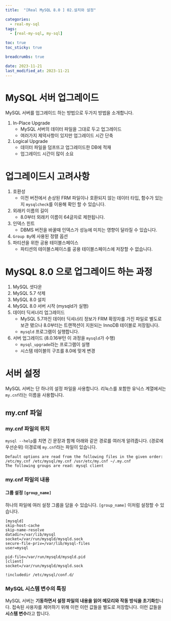 ```yaml
---
title:  "[Real MySQL 8.0 ] 02.설치와 설정"

categories:
  - real-my-sql
tags:
  - [real-my-sql, my-sql]

toc: true
toc_sticky: true

breadcrumbs: true

date: 2023-11-21
last_modified_at: 2023-11-21
---
```


# MySQL 서버 업그레이드
MySQL 서버를 업그레이드 하는 방법으로 두가지 방법을 소개합니다.
1. In-Place Upgrade
   - MySQL 서버의 데이터 파일을 그대로 두고 업그레이드
   - 여러가지 제약사항이 있지만 업그레이드 시간 단축
2. Logical Upgrade
   - 데이터 파일을 덤프뜨고 업그레이드한 DB에 적재
   - 업그레이드 시간이 많이 소요

# 업그레이드시 고려사항
1. 호환성
   - 이전 버전에서 손상된 FRM 파일이나 호환되지 않는 데이터 타입, 함수가 있는지 `mysqlcheck`를 이용해 확인 할 수 있습니다.
2. 외래키 이름의 길이
   - 8.0부터 외래키 이름이 64글자로 제한됩니다.
3. 인덱스 힌트
   - DBMS 버전을 바꿀때 인덱스가 성능에 미치는 영향이 달라질 수 있습니다.
4. `Group By`에 사용된 정렬 옵션
5. 파티션을 위한 공용 테이블스페이스
   - 파티션의 테이블스페이스를 공용 테이블스페이스에 저장할 수 없습니다.

# MySQL 8.0 으로 업그레이드 하는 과정
1. MySQL 셧다운
2. MySQL 5.7 삭제
3. MySQL 8.0 설치
4. MySQL 8.0 서버 시작 (mysqld가 실행)
5. 데이터 딕셔너리 업그레이드
   - MySQL 5.7까진 데이터 딕셔너리 정보가 FRM 확장자를 가진 파일로 별도로 보관 됐으나 8.0부터는 트랜잭션이 지원되는 InnoDB 테이블로 저장됩니다.
   - `mysqld` 프로그램이 실행합니다.
6. 서버 업그레이드 (8.0.16부턴 이 과정을 `mysqld`가 수행)
   - `mysql_upgrade`라는 프로그램이 실행
   - 시스템 테이블의 구조를 8.0에 맞게 변경

# 서버 설정
MySQL 서버는 단 하나의 설정 파일을 사용합니다.
리눅스를 포함한 유닉스 계열에서는 `my.cnf`라는 이름을 사용합니다.

## my.cnf 파일
### my.cnf 파일의 위치
`mysql --help`를 치면 긴 문장과 함께 아래와 같은 경로를 여러개 알려줍니다. (경로에 우선순위)
이경로에 `my.cnf`라는 파일이 있습니다.
```text
Default options are read from the following files in the given order:
/etc/my.cnf /etc/mysql/my.cnf /usr/etc/my.cnf ~/.my.cnf 
The following groups are read: mysql client
```

### my.cnf 파일의 내용
#### 그룹 설정 `[group_name]`
하나의 파일에 여러 설정 그룹을 담을 수 있습니다.
`[group_name]` 이처럼 설정할 수 있습니다. 

```text
[mysqld]
skip-host-cache
skip-name-resolve
datadir=/var/lib/mysql
socket=/var/run/mysqld/mysqld.sock
secure-file-priv=/var/lib/mysql-files
user=mysql

pid-file=/var/run/mysqld/mysqld.pid
[client]
socket=/var/run/mysqld/mysqld.sock

!includedir /etc/mysql/conf.d/
```

### MySQL 시스템 변수의 특징
MySQL 서버는 **기동하면서 설정 파일의 내용을 읽어 메모리와 작동 방식을 초기화**합니다.
접속된 사용자를 제어하기 위해 이런 이런 값들을 별도로 저장합니다.
이런 값들을 **시스템 변수**라고 합니다.


